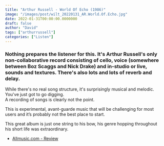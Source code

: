 ```yaml
---
title: "Arthur Russell - World Of Echo (1986)"
image: "/images/post/wilt_20220131_AR.World.Of.Echo.jpg"
date: 2022-01-31T00:00:00.0000000
draft: false
author: "David"
tags: ["arthurrussell"]
categories: ["Listen"]
---
```

### Nothing prepares the listener for this. It's Arthur Russell's only non-collaborative record consisting of cello, voice (somewhere between Boz Scaggs and Nick Drake) and in-studio or live, sounds and textures. There's also lots and lots of reverb and delay.

 While there's no real song structure, it's surprisingly musical and melodic. You've just got to go digging.   
A recording of songs is clearly not the point. 

 This is experimental, avant-guarde music that will be challenging for most users and it’s probably not the best place to start.   
  
This great album is just one string to his bow, his genre hopping throughout his short life was extraordinary.

-  [Allmusic.com - Review](https://www.allmusic.com/album/world-of-echo-mw0000461741)